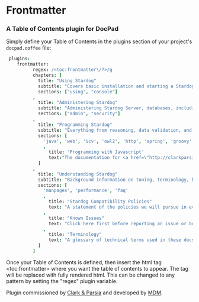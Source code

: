 # Frontmatter
### A Table of Contents plugin for DocPad

Simply define your Table of Contents in the plugins section of your project's `docpad.coffee` file:

```coffeescript
 plugins:
	frontmatter:
	      regex: /<toc:frontmatter\/?>/g
	      chapters: [
	        title: "Using Stardog"
	        subtitle: "Covers basic installation and starting a Stardog Server in <em>five easy steps</em>."
	        sections: ["using", "console"]
	      ,
	        title: "Administering Stardog"
	        subtitle: "Administering Stardog Server, databases, including configuration and deployment information."
	        sections: ["admin", "security"]
	      ,
	        title: "Programming Stardog"
	        subtitle: "Everything from reasoning, data validation, and SPARQL to programming Stardog with Java, JavaScript, and many other languages. Includes the documentation for Stardog Web."
	        sections: [
	          'java', 'web', 'icv', 'owl2', 'http', 'spring', 'groovy'
	          ,
	            title: 'Programming with Javascript'
	            text:"The documentation for <a href=\"http://clarkparsia.github.io/stardog.js\">stardog.js</a>, which is available on <a href=\"https://github.com/clarkparsia/stardog.js\">Github</a> and <a href=\"http://docs.stardog.com/\">npm</a>."
	        ]
	      ,
	        title: "Understanding Stardog"
	        subtitle: "Background information on tuning, terminology, known issues, compatibility policies, etc."
	        sections: [
	          'manpages', 'performance', 'faq'
	          ,
	            title: "Stardog Compatibility Policies"
	            text: "A statement of the policies we will pursue in evolving Stardog beyond the 1.0 release."
	          ,
	            title: "Known Issues"
	            text: "Click here first before reporting an issue or bug."
	          ,
	            title: "Terminology"
	            text: "A glossary of technical terms used in these docs."
	        ]
	      ]
```

Once your Table of Contents is defined, then insert the html tag &lt;toc:frontmatter&gt; where you want the table of contents to appear. The tag will be replaced with fully rendered html. This can be changed to any pattern by setting the "regex" plugin variable.

Plugin commissioned by [Clark & Parsia](http://clarkparsia.com/) and developed by [MDM](http://massdistributionmedia.com/). 
